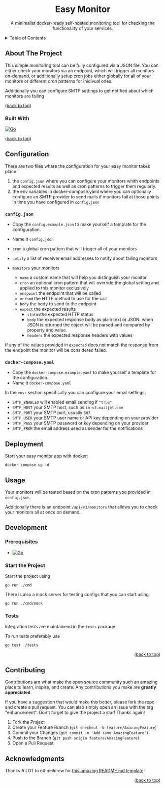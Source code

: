 <a id="readme-top"></a>

<!-- PROJECT LOGO -->
<br />
<div align="center">

  <h1 align="center">Easy Monitor</h1>

  <p align="center">
    A minimalist docker-ready self-hosted monitoring tool for checking the functionality of your services.
</div>



<!-- TABLE OF CONTENTS -->
<details>
  <summary>Table of Contents</summary>
  <ol>
    <li>
      <a href="#about-the-project">About The Project</a>
      <ul>
        <li><a href="#built-with">Built With</a></li>
      </ul>
    </li>
    <li>
      <a href="#configuration">Configuration</a>
    </li>
    <li>
      <a href="#deployment">Deployment</a>
    </li>
    <li>
      <a href="#usage">Usage</a>
    </li>
    <li>
    <li>
      <a href="#development">Development</a>
    </li>
    <li><a href="#contributing">Contributing</a></li>
    <li><a href="#acknowledgments">Acknowledgments</a></li>
  </ol>
</details>



<!-- ABOUT THE PROJECT -->
## About The Project

This simple monitoring tool can be fully configured via a JSON file. You can either check your monitors via an endpoint, which will trigger all monitors on-demand, or additionally setup cron jobs either globally for all of your monitors or different cron patterns for inidivual ones. 

Additionally you can configure SMTP settings to get notified about which monitors are failing

<p>(<a href="#readme-top">back to top</a>)</p>

### Built With

[![Go][Go]][Go-url]

<p>(<a href="#readme-top">back to top</a>)</p>

## Configuration

There are two files where the configuration for your easy monitor takes place

1. the `config.json` where you can configure your monitors whith endpoints and expected results as well as cron patterns to trigger them regularly.
2. the env variables in docker-compose.yaml where you can optionally configure an SMTP provider to send mails if monitors fail at those points in time you have configured in `config.json`

### `config.json`

* Copy the `config.example.json` to make yourself a template for the configuration.
* Name it `config.json`

* `cron` a global cron pattern that will trigger all of your monitors
* `notify` a list of receiver email addresses to notify about failing monitors
* `monitors` your monitors
  * `name` a custom name that will help you distinguish your monitor
  * `cron` an optional cron pattern that will override the global setting and applied to this monitor exclusively
  * `endpoint` the endpoint that will be called
  * `method` the HTTP method to use for the call
  * `body` the body to send to the endpoint
  * `expect` the expected results
    * `status`the expected HTTP status
    * `body` the expected response body as plain text or JSON. when JSON is returned the object will be parsed and compared by property and value.
    * `headers` the expected response headers with values

If any of the values provided in `expected` does not match the response from the endpoint the monitor will be considered failed.

### `docker-compose.yaml`

* Copy the `docker-compose.example.yaml` to make yourself a template for the configuration.
* Name it `docker-compose.yaml`

In the `env:` section specifically you can configure your email settings:

* `SMTP_ENABLED` will enabled email sending if `"true"`
* `SMTP_HOST` your SMTP host, such as `in-v3.mailjet.com`
* `SMTP_PORT` your SMTP port, usually `587`
* `SMTP_USER` your SMTP user name or API key depending on your provider
* `SMTP_PASS` your SMTP password or key depending on your provider
* `SMTP_FROM` the email address used as sender for the notifications

## Deployment

Start your easy monitor app with docker:

```
docker compose up -d
```

## Usage
Your monitors will be tested based on the cron patterns you provided in `config.json`.

Additionally there is an endpoint `/api/v1/monitors` that allows you to check your monitors all at once on demand.

## Development

### Prerequisites

* [![Go][Go]][Go-url]

### Start the Project

Start the project using

```
go run ./cmd
```

There is also a mock server for testing configs that you can start using

```
go run ./cmd/mock
```

### Tests

Integration tests are maintainend in the `tests` package

To run tests preferably use

```
go test ./tests
```

<p align="right">(<a href="#readme-top">back to top</a>)</p>

<!-- CONTRIBUTING -->
## Contributing

Contributions are what make the open source community such an amazing place to learn, inspire, and create. Any contributions you make are **greatly appreciated**.

If you have a suggestion that would make this better, please fork the repo and create a pull request. You can also simply open an issue with the tag "enhancement".
Don't forget to give the project a star! Thanks again!

1. Fork the Project
2. Create your Feature Branch (`git checkout -b feature/AmazingFeature`)
3. Commit your Changes (`git commit -m 'Add some AmazingFeature'`)
4. Push to the Branch (`git push origin feature/AmazingFeature`)
5. Open a Pull Request

<!-- ACKNOWLEDGMENTS -->
## Acknowledgments

Thanks A LOT to othneildrew for [this amazing README.md template](https://github.com/othneildrew/Best-README-Template)!

<p align="right">(<a href="#readme-top">back to top</a>)</p>

<!-- MARKDOWN LINKS & IMAGES -->
<!-- https://www.markdownguide.org/basic-syntax/#reference-style-links -->
[Go]: https://img.shields.io/badge/golang-00ADD8?logo=go&logoColor=white&style=plastic
[Go-url]: https://go.dev/